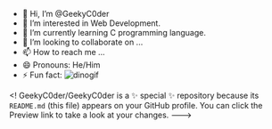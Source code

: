 - 👋 Hi, I’m @GeekyC0der
- 👀 I’m interested in Web Development.
- 🌱 I’m currently learning C programming language.
- 💞️ I’m looking to collaborate on ...
- 📫 How to reach me ...
- 😄 Pronouns: He/Him
- ⚡ Fun fact: 
![dinogif](https://github.com/user-attachments/assets/24214332-d09e-4144-b8f2-adbb21ab4468)

<!
GeekyC0der/GeekyC0der is a ✨ special ✨ repository because its `README.md` (this file) appears on your GitHub profile.
You can click the Preview link to take a look at your changes.
--->

